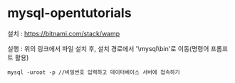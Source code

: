 # mysql-opentutorials

설치 : https://bitnami.com/stack/wamp

실행 : 위의 링크에서 파일 설치 후, 설치 경로에서 '\mysql\bin'로 이동(명령어 프롬프트 활용)
```
mysql -uroot -p //비밀번호 입력하고 데이터베이스 서버에 접속하기
```

